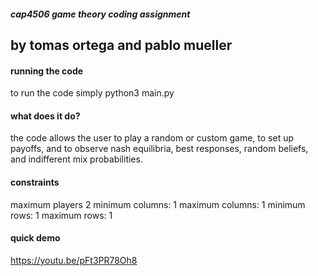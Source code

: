 ##### cap4506 game theory coding assignment
## by tomas ortega and pablo mueller
   
#### running the code
to run the code simply python3 main.py

#### what does it do?
the code allows the user to play a random or custom game,
to set up payoffs, and to observe nash equilibria, 
best responses, random beliefs, and indifferent mix
probabilities.

#### constraints
maximum players 2
minimum columns: 1
maximum columns: 1
minimum rows: 1
maximum rows: 1

#### quick demo
https://youtu.be/pFt3PR78Oh8


